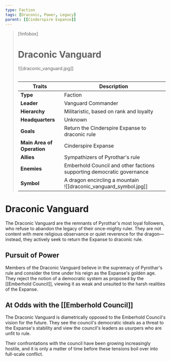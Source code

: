 ```yaml
---
type: Faction
tags: [Draconic, Power, Legacy]
parent: [[Cinderspire Expanse]]
---
```

> [!infobox]
> # Draconic Vanguard
> ![[draconic_vanguard.jpg]]
> ######
> | Traits         | Description                                                                                                                           |
> | -------------- | ------------------------------------------------------------------------------------------------------------------------------------- |
> | **Type** | Faction |
> | **Leader** | Vanguard Commander |
> | **Hierarchy** | Militaristic, based on rank and loyalty |
> | **Headquarters** | Unknown |
> | **Goals** | Return the Cinderspire Expanse to draconic rule |
> | **Main Area of Operation** | Cinderspire Expanse |
> | **Allies** | Sympathizers of Pyrothar's rule |
> | **Enemies** | Emberhold Council and other factions supporting democratic governance |
> | **Symbol** | A dragon encircling a mountain<br>![[draconic_vanguard_symbol.jpg]] |
# Draconic Vanguard

The Draconic Vanguard are the remnants of Pyrothar's most loyal followers, who refuse to abandon the legacy of their once-mighty ruler. They are not content with mere religious observance or quiet reverence for the dragon—instead, they actively seek to return the Expanse to draconic rule.

## Pursuit of Power

Members of the Draconic Vanguard believe in the supremacy of Pyrothar's rule and consider the time under his reign as the Expanse's golden age. They reject the notion of a democratic system as proposed by the [[Emberhold Council]], viewing it as weak and unsuited to the harsh realities of the Expanse.

## At Odds with the [[Emberhold Council]]

The Draconic Vanguard is diametrically opposed to the Emberhold Council's vision for the future. They see the council's democratic ideals as a threat to the Expanse's stability and view the council's leaders as usurpers who are unfit to rule.

Their confrontations with the council have been growing increasingly hostile, and it is only a matter of time before these tensions boil over into full-scale conflict.